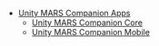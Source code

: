 * [Unity MARS Companion Apps](index.md)
  * [Unity MARS Companion Core](MARS-companion-core.md)
  * [Unity MARS Companion Mobile](MARS-companion-mobile.md)
